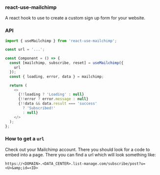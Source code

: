 ### react-use-mailchimp

A react hook to use to create a custom sign up form for your website.

### API

```javascript
import { useMailchimp } from 'react-use-mailchimp';

const url = '...';

const Component = () => {
  const [mailchimp, subscribe, reset] = useMailchimp({
    url
  });
  const { loading, error, data } = mailchimp;

  return (
    <>
      {!!loading ? 'Loading' : null}
      {!!error ? error.message : null}
      {!!data && data.result === 'success'
        ? 'Subscribed!'
        : null}
    </>
  );
};
```

### How to get a `url`

Check out your Mailchimp account. There you should look for a code to embed into a page. There you can find a url which will look something like:

```
https://<DOMAIN>.<DATA_CENTER>.list-manage.com/subscribe/post?u=<U>&amp;id=<ID>
```
